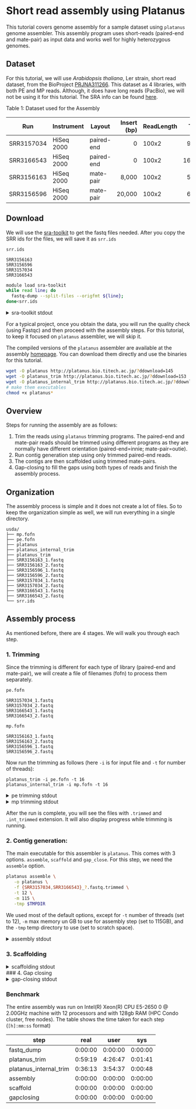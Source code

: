 # Short read assembly using Platanus

This tutorial covers genome assembly for a sample dataset using `platanus` genome assembler. This assembly program uses short-reads (paired-end and mate-pair) as input data and works well for highly heterozygous genomes.

## Dataset

For this tutorial, we will use _Arabidopsis thaliana_, Ler strain, short read dataset, from the BioProject [PRJNA311266](https://www.ncbi.nlm.nih.gov/bioproject/PRJNA311266). This dataset as 4 libraries, with both PE and MP reads. Although, it does have long reads (PacBio), we will not be using it for this tutorial. The SRA info can be found [here](https://www.ncbi.nlm.nih.gov/Traces/study/?acc=SAMN04457953).

Table 1: Dataset used for the Assembly

| Run        | Instrument | Layout        | Insert (bp) | ReadLength | TotalReads   | Bases (Mbp) |
|------------|------------|---------------|------------:|------------|-------------:|------------:|
| SRR3157034 | HiSeq 2000 | paired-end    | 0           | 100x2      | 93,446,768   | 17,823      |
| SRR3166543 | HiSeq 2000 | paired-end    | 0           | 100x2      | 162,362,560  | 30,968      |
| SRR3156163 | HiSeq 2000 | mate-pair     | 8,000       | 100x2      | 51,332,776   | 9,790       |
| SRR3156596 | HiSeq 2000 | mate-pair     | 20,000      | 100x2      | 61,030,552   | 11,640      |

## Download

We will use the [sra-toolkit]() to get the fastq files needed. After you copy the SRR ids for the files, we will save it as `srr.ids`

`srr.ids`

```
SRR3156163
SRR3156596
SRR3157034
SRR3166543
```

```bash
module load sra-toolkit
while read line; do
  fastq-dump --split-files --origfmt ${line};
done<srr.ids
```
<details>
  <summary>sra-toolkit stdout</summary>

```
Read 51332776 spots for /work/GIF/arnstrm/ncbi/public/sra/SRR3156163.sra
Written 51332776 spots for /work/GIF/arnstrm/ncbi/public/sra/SRR3156163.sra
Read 61030552 spots for /work/GIF/arnstrm/ncbi/public/sra/SRR3156596.sra
Written 61030552 spots for /work/GIF/arnstrm/ncbi/public/sra/SRR3156596.sra
Read 93446768 spots for /work/GIF/arnstrm/ncbi/public/sra/SRR3157034.sra
Written 93446768 spots for /work/GIF/arnstrm/ncbi/public/sra/SRR3157034.sra
Read 162362560 spots for /work/GIF/arnstrm/ncbi/public/sra/SRR3166543.sra
Written 162362560 spots for /work/GIF/arnstrm/ncbi/public/sra/SRR3166543.sra
```
</details>

For a typical project, once you obtain the data, you will run the quality check (using Fastqc) and then proceed with the assembly steps. For this tutorial, to keep it focused on `platanus` assembler, we will skip it.

The compiled versions of the `platanus` assembler are available at the assembly [homepage](http://platanus.bio.titech.ac.jp). You can download them directly and use the binaries for this tutorial.

```bash
wget -O platanus http://platanus.bio.titech.ac.jp/?ddownload=145
wget -O platanus_trim http://platanus.bio.titech.ac.jp/?ddownload=153
wget -O platanus_internal_trim http://platanus.bio.titech.ac.jp/?ddownload=154
# make them executables
chmod +x platanus*
```
## Overview

Steps for running the assembly are as follows:

1. Trim the reads using `platanus` trimming programs. The paired-end and mate-pair reads should be trimmed using different programs as they are normally have different orientation (paired-end=innie; mate-pair=outie).
2. Run contig generation step using only trimmed paired-end reads.
3. The contigs are then scaffolded using trimmed mate-pairs.
4. Gap-closing to fill the gaps using both types of reads and finish the assembly process.

## Organization

The assembly process is simple and it does not create a lot of files. So to keep the organization simple as well, we will run everything in a single directory.

```
usda/
├── mp.fofn
├── pe.fofn
├── platanus
├── platanus_internal_trim
├── platanus_trim
├── SRR3156163_1.fastq
├── SRR3156163_2.fastq
├── SRR3156596_1.fastq
├── SRR3156596_2.fastq
├── SRR3157034_1.fastq
├── SRR3157034_2.fastq
├── SRR3166543_1.fastq
├── SRR3166543_2.fastq
└── srr.ids
```


## Assembly process

As mentioned before, there are 4 stages. We will walk you through each step.

### 1. Trimming

Since the trimming is different for each type of library (paired-end and mate-pair), we will create a file of filenames (fofn) to process them separately.

`pe.fofn`

```
SRR3157034_1.fastq
SRR3157034_2.fastq
SRR3166543_1.fastq
SRR3166543_2.fastq
```

`mp.fofn`
```
SRR3156163_1.fastq
SRR3156163_2.fastq
SRR3156596_1.fastq
SRR3156596_2.fastq
```

Now run the trimming as follows (here `-i` is for input file and `-t` for number of threads):

```
platanus_trim -i pe.fofn -t 16
platanus_internal_trim -i mp.fofn -t 16
```
<details>
  <summary>pe trimming stdout</summary>

```
Running with trim adapter mode
Checking files:
  SRR3157034_1.fastq SRR3157034_2.fastq  (100%)
Checking files:
  SRR3166543_1.fastq SRR3166543_2.fastq  (100%)

Number of trimmed read with adapter:
NUM_OF_TRIMMED_READ(FORWARD) = 136950407
NUM_OF_TRIMMED_BASE(FORWARD) = 369118390
NUM_OF_TRIMMED_READ(REVERSE) = 136950019
NUM_OF_TRIMMED_BASE(REVERSE) = 402829853
NUM_OF_TRIMMED_PAIR(OR) = 136951669
NUM_OF_TRIMMED_PAIR(AND) = 136948757


Number of trimmed read because of low quality or too short (< 11bp):
NUM_OF_TRIMMED_READ(FORWARD) = 122955524
NUM_OF_TRIMMED_BASE(FORWARD) = 6257718860
NUM_OF_TRIMMED_READ(REVERSE) = 109237679
NUM_OF_TRIMMED_BASE(REVERSE) = 7507282392
NUM_OF_TRIMMED_PAIR(OR) = 146417481
NUM_OF_TRIMMED_PAIR(AND) = 85775722


#### PROCESS INFORMATION ####
User Time:         266.78 min
System Time:         1.68 min
VmPeak:           0.833 GByte
VmHWM:            0.144 GByte
Execution time:     59.32 min
```
</details>

<details>
  <summary>mp trimming stdout</summary>

```
Running with trim internal adapter mode
Checking files:
  SRR3156163_1.fastq SRR3156163_2.fastq  (100%)
Checking files:
  SRR3156596_1.fastq SRR3156596_2.fastq  (100%)

Number of trimmed read with internal adapter:
NUM_OF_TRIMMED_READ(FORWARD) = 0
NUM_OF_TRIMMED_BASE(FORWARD) = 0
NUM_OF_TRIMMED_READ(REVERSE) = 0
NUM_OF_TRIMMED_BASE(REVERSE) = 0
NUM_OF_TRIMMED_PAIR(OR) = 0
NUM_OF_TRIMMED_PAIR(AND) = 0


Number of trimmed read with adapter:
NUM_OF_TRIMMED_READ(FORWARD) = 28379276
NUM_OF_TRIMMED_BASE(FORWARD) = 621458117
NUM_OF_TRIMMED_READ(REVERSE) = 28378747
NUM_OF_TRIMMED_BASE(REVERSE) = 205825175
NUM_OF_TRIMMED_PAIR(OR) = 28379567
NUM_OF_TRIMMED_PAIR(AND) = 28378456


Number of trimmed read because of low quality or too short (< 11bp):
NUM_OF_TRIMMED_READ(FORWARD) = 62990345
NUM_OF_TRIMMED_BASE(FORWARD) = 2047046061
NUM_OF_TRIMMED_READ(REVERSE) = 60871687
NUM_OF_TRIMMED_BASE(REVERSE) = 3391343381
NUM_OF_TRIMMED_PAIR(OR) = 79275459
NUM_OF_TRIMMED_PAIR(AND) = 44586573


#### PROCESS INFORMATION ####
User Time:         234.61 min
System Time:         0.79 min
VmPeak:           0.872 GByte
VmHWM:            0.132 GByte
Execution time:     36.22 min
```
</details>


After the run is complete, you will see the files with `.trimmed` and `.int_trimmed` extension. It will also display progress while trimming is running.

### 2. Contig generation:

The main executable for this assembler is `platanus`. This comes with 3 options. `assemble`, `scaffold` and `gap_close`. For this step, we need the `assemble` option.

```bash
platanus assemble \
   -o platanus \
   -f {SRR3157034,SRR3166543}_?.fastq.trimmed \
   -t 12 \
   -m 115 \
   -tmp $TMPDIR
```

We used most of the default options, except for `-t` number of threads (set to 12), `-m` max memory un GB to use for assembly step (set to 115GB), and the `-tmp` temp directory to use (set to scratch space).

<details>
  <summary>assembly stdout</summary>

```
```
</details>

### 3. Scaffolding


<details>
  <summary>scaffolding stdout</summary>

```
```
</details>
### 4. Gap closing


<details>
  <summary>gap-closing stdout</summary>

```
```
</details>

### Benchmark

The entire assembly was run on Intel(R) Xeon(R) CPU E5-2650 0 @ 2.00GHz machine with 12 processors and with 128gb RAM (HPC Condo cluster, free nodes). The table shows the time taken for each step (`[h]:mm:ss` format)


| step                   | real    | user    | sys     |
|------------------------|---------|---------|---------|
| fastq_dump             | 0:00:00 | 0:00:00 | 0:00:00 |
| platanus_trim          | 0:59:19 | 4:26:47 | 0:01:41 |
| platanus_internal_trim | 0:36:13 | 3:54:37 | 0:00:48 |
| assembly               | 0:00:00 | 0:00:00 | 0:00:00 |
| scaffold               | 0:00:00 | 0:00:00 | 0:00:00 |
| gapclosing             | 0:00:00 | 0:00:00 | 0:00:00 |
